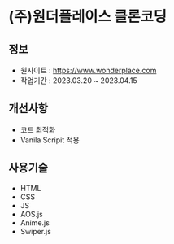 # (주)원더플레이스 클론코딩

## 정보

- 원사이트 : https://www.wonderplace.com
- 작업기간 : 2023.03.20 ~ 2023.04.15

## 개선사항

- 코드 최적화
- Vanila Scripit 적용

## 사용기술

- HTML
- CSS
- JS
- AOS.js
- Anime.js
- Swiper.js
